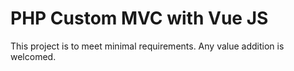# PHP Custom MVC with Vue JS

This project is to meet minimal requirements. Any value addition is welcomed.